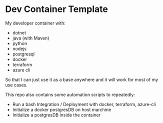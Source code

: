# Dev Container Template

My developer container with: 

- dotnet
- java (with Maven)
- python
- nodejs
- postgresql
- docker
- terraform
- azure cli

So that I can just use it as a base anywhere and it will work for most of my use cases. 

This repo also contains some automation scripts to repeatedly: 

- Run a bash Integration / Deployment with docker, terraform, azure-cli
- Initialize a docker postgresDB on host marchine
- Initialize a postgresDB inside the container

